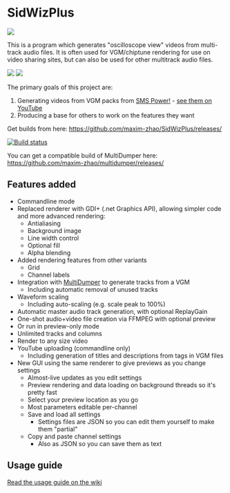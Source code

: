 # SidWizPlus

![](https://github.com/maxim-zhao/SidWizPlus/wiki/logo.png)

This is a program which generates "oscilloscope view" videos from multi-track audio files. It is often used for VGM/chiptune rendering for use on video sharing sites, but can also be used for other multitrack audio files.

[![](http://img.youtube.com/vi/H-Ip9c0yjGk/0.jpg)](http://www.youtube.com/watch?v=H-Ip9c0yjGk "Sonic 3 - Ice Cap Zone - Brad Buxer")
[![](http://img.youtube.com/vi/ITQFs6-1LSg/0.jpg)](http://www.youtube.com/watch?v=ITQFs6-1LSg "Bohemian Rhapsody - Queen")

The primary goals of this project are:

1. Generating videos from VGM packs from [SMS Power!](http://www.smspower.org/Music) - [see them on YouTube](https://www.youtube.com/channel/UCCsvqzh7JjNNheYTplGvhCQ)
2. Producing a base for others to work on the features they want

Get builds from here: https://github.com/maxim-zhao/SidWizPlus/releases/

[![Build status](https://ci.appveyor.com/api/projects/status/vpa5eav7sm1n7ik6?svg=true)](https://ci.appveyor.com/project/maxim-zhao/sidwizplus) 

You can get a compatible build of MultiDumper here: https://github.com/maxim-zhao/multidumper/releases/

## Features added

* Commandline mode
* Replaced renderer with GDI+ (.net Graphics API), allowing simpler code and more advanced rendering:
  * Antialiasing
  * Background image
  * Line width control
  * Optional fill
  * Alpha blending
* Added rendering features from other variants
  * Grid
  * Channel labels
* Integration with [MultiDumper](https://bitbucket.org/losnoco/multidumper) to generate tracks from a VGM
  * Including automatic removal of unused tracks
* Waveform scaling
  * Including auto-scaling (e.g. scale peak to 100%)
* Automatic master audio track generation, with optional ReplayGain
* One-shot audio+video file creation via FFMPEG with optional preview
* Or run in preview-only mode
* Unlimited tracks and columns
* Render to any size video
* YouTube uploading (commandline only)
  * Including generation of titles and descriptions from tags in VGM files
* New GUI using the same renderer to give previews as you change settings
  * Almost-live updates as you edit settings
  * Preview rendering and data loading on background threads so it's pretty fast
  * Select your preview location as you go
  * Most parameters editable per-channel
  * Save and load all settings
    * Settings files are JSON so you can edit them yourself to make them "partial"
  * Copy and paste channel settings
    * Also as JSON so you can save them as text

## Usage guide

[Read the usage guide on the wiki](https://github.com/maxim-zhao/SidWizPlus/wiki)
